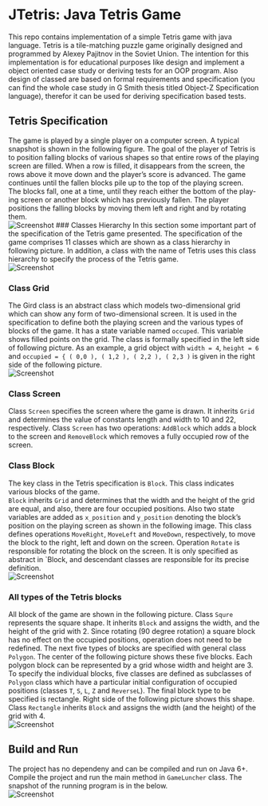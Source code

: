 # JTetris: Java Tetris Game
This repo contains implementation of a simple Tetris game with java language. 
Tetris is a tile-matching puzzle game originally designed and programmed by 
Alexey Pajitnov in the Soviet Union.
The intention for this implementation is for educational purposes like design 
and implement a object oriented case study or deriving tests for an OOP program. 
Also design of classed are based on formal requirements and specification 
(you can find the whole case study in G Smith thesis titled Object-Z Specification language), 
therefor it can be used for deriving specification based tests.

## Tetris Specification
 The game is played by a single player on a computer screen. A typical snapshot is shown in the following figure.
 The goal of the player of Tetris is to position falling blocks of various shapes so
 that entire rows of the playing screen are filled. When a row is filled, it disappears
 from the screen, the rows above it move down and the player’s score is advanced.
 The game continues until the fallen blocks pile up to the top of the playing screen.
 <br/>
 The blocks fall, one at a time, until they reach either the bottom of the play-
 ing screen or another block which has previously fallen. The player positions the
 falling blocks by moving them left and right and by rotating them.
 <br/>
 ![Screenshot](docs/game-of-tetris.png) 
    ### Classes Hierarchy
 In this section some important part of the specification of the Tetris game presented. 
 The specification of the game comprises 11 classes 
 which are shown as a class hierarchy in following picture. 
 In addition, a class with the name of Tetris uses this class hierarchy to specify the process of the Tetris game.
  <br/>
   ![Screenshot](docs/tetris-classes.png)
   ### Class Grid
   The Gird class is an abstract class which models two-dimensional grid which can show any form of two-dimensional screen.
   It is used in the specification to define both the playing screen and the various types of blocks of the game.
    It has a state variable named `occuped`. This variable shows filled points on the grid. 
    The class is formally specified in the left side of following picture. 
    As an example, 
    a grid object with `width = 4`, `height = 6`
    and `occupied = { ( 0,0 ), ( 1,2 ), ( 2,2 ), ( 2,3 )` is given in the right side of the following picture.
<br/>
   ![Screenshot](docs/tetris-grid.png)
   ### Class Screen
   Class `Screen` specifies the screen where the game is drawn. 
   It inherits `Grid` and determines the value of constants length and width to 10 and 22, respectively. 
   Class `Screen` has two operations: `AddBlock` which adds a block to the screen and  `RemoveBlock` which removes a fully occupied row of the screen.
   
   ### Class Block
   The key class in the Tetris specification is `Block`. This class indicates various blocks of the game.  
   `Block` inherits `Grid` and determines that the width and the height of the grid are equal, and also, there are four occupied positions. 
   Also two state variables are added as `x_position` and `y_position` denoting
    the block’s position on the playing screen as shown in the following image.
   This class defines operations `MoveRight`, `MoveLeft` and `MoveDown`, respectively, to move the block to the right, left and down on the screen. 
   Operation `Rotate` is responsible for rotating the block on the screen. It is only specified as abstract in `Block, and descendant classes are responsible for its precise definition.
   <br/>
      ![Screenshot](docs/tetris-block-in-screen.png)
  ### All types of the Tetris blocks
  All block of the game are shown in the following picture. 
  Class `Squre` represents the square shape. 
  It inherits `Block` and assigns the width, and the height of the grid with 2. 
  Since rotating (90 degree rotation) a square block has no effect on the occupied positions, operation does not need to be redefined.
  The next five types of blocks are specified with general class `Polygon`. The center of the following picture shows these five blocks. 
  Each polygon block can be represented by a grid whose width and height are 3. 
  To specify the individual blocks, five classes are defined as subclasses of `Polygon` class
  which have a particular initial configuration of occupied positions (classes `T`, `S`, `L`, `Z` and `ReverseL`). 
  The final block type to be specified is rectangle. Right side of the following picture shows this shape. 
  Class `Rectangle` inherits `Block` and assigns the width (and the height) of the grid with 4.
     <br/>
        ![Screenshot](docs/tetris-blocks.png)
        
  ## Build and Run
  The project has no dependeny and can be compiled and run on Java 6+.
  Compile the project and run the main method in `GameLuncher` class.
  The snapshot of the running program is in the below.
       <br/>
          ![Screenshot](docs/tetris-screen-shot.png)
  